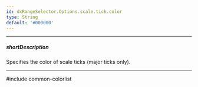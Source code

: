 ```yaml
---
id: dxRangeSelector.Options.scale.tick.color
type: String
default: '#000000'
---
```

---
##### shortDescription
Specifies the color of scale ticks (major ticks only).

---
#include common-colorlist